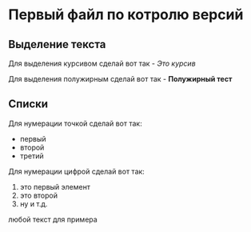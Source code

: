 # Первый файл по котролю версий
## Выделение текста
Для выделения курсивом сделай вот так - *Это курсив*

Для выделения полужирным сделай вот так - **Полужирный тест** 

## Списки
Для нумерации точкой сделай вот так:
* первый
* второй
* третий

Для нумерации цифрой сделай вот так:
1. это первый элемент
2. это второй
3. ну и т.д.

любой текст для примера